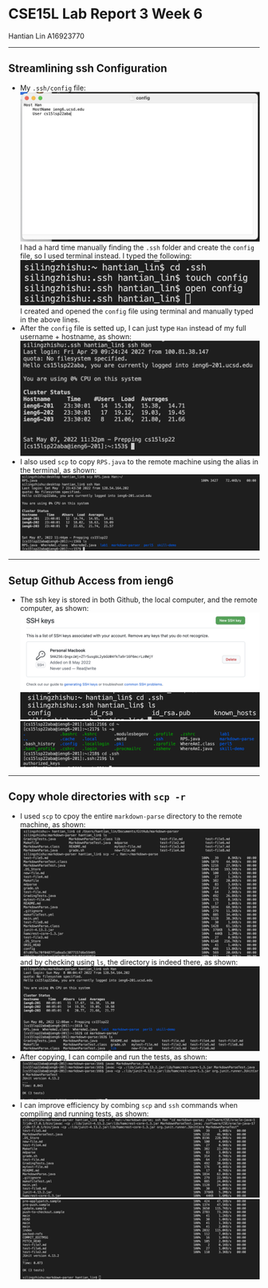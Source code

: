 # CSE15L Lab Report 3 Week 6
Hantian Lin A16923770

---
## Streamlining ssh Configuration
* My `.ssh/config` file:
![stream1](stream1.png)
I had a hard time manually finding the `.ssh` folder and create the `config` file, so I used terminal instead. I typed the following:
![stream4](stream4.png)
I created and opened the `config` file using terminal and manually typed in the above lines.
* After the `config` file is setted up, I can just type `Han` instead of my full username + hostname, as shown:
![stream3](stream3.png)
* I also used `scp` to copy `RPS.java` to the remote machine using the alias in the terminal, as shown:
![stream5](stream5.png)

---
## Setup Github Access from ieng6
* The ssh key is stored in both Github, the local computer, and the remote computer, as shown:
![setup1](setup1.png)
![setup2](setup2.png)
![setup3](setup3.png)

---
## Copy whole directories with `scp -r`
* I used `scp` to cpoy the entire `markdown-parse` directory to the remote machine, as shown:
![scp1](scp1.png)
and by checking using `ls`, the directory is indeed there, as shown:
![scp2](scp2.png)
* After copying, I can compile and run the tests, as shown:
![scp3](scp3.png)
* I can improve efficiency by combing `scp` and `ssh` commands when compiling and running tests, as shown:
![scp4](scp4.png)
![scp5](scp5.png)